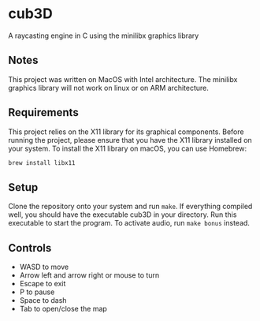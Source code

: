 # cub3D
A raycasting engine in C using the minilibx graphics library

## Notes
This project was written on MacOS with Intel architecture. The minilibx graphics library will not work on linux or on ARM architecture.

## Requirements

This project relies on the X11 library for its graphical components. Before running the project, please ensure that you have the X11 library installed on your system.
To install the X11 library on macOS, you can use Homebrew:

```bash
brew install libx11
```

## Setup
Clone the repository onto your system and run ```make```. If everything compiled well, you should have the executable cub3D in your directory. Run this executable to start the program.
To activate audio, run ```make bonus``` instead.

## Controls
- WASD to move
- Arrow left and arrow right or mouse to turn
- Escape to exit
- P to pause
- Space to dash
- Tab to open/close the map

